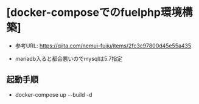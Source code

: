 # [docker-composeでのfuelphp環境構築]
* 参考URL: https://qiita.com/nemui-fujiu/items/2fc3c97800d45e55a435

* mariadb入ると都合悪いのでmysqlは5.7指定

## 起動手順
* docker-compose up --build -d
